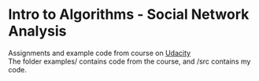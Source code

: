# Intro to Algorithms - Social Network Analysis  

Assignments and example code from course on [Udacity](https://www.udacity.com/course/intro-to-algorithms--cs215)  
The folder examples/ contains code from the course, and /src contains my code. 
